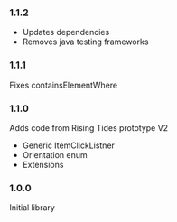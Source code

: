 ### 1.1.2
- Updates dependencies
- Removes java testing frameworks

### 1.1.1
Fixes containsElementWhere

### 1.1.0
Adds code from Rising Tides prototype V2

- Generic ItemClickListner
- Orientation enum
- Extensions

### 1.0.0
Initial library